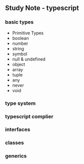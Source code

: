 ## Study Note - typescript

### basic types
* Primitive Types
* boolean
* number
* string
* symbol
* null & undefined
* object
* array
* tuple
* any
* never
* void


### type system
### typescript complier
### interfaces
### classes
### generics

